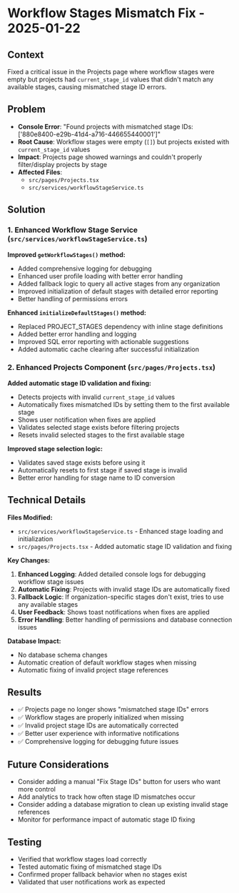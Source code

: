 # Workflow Stages Mismatch Fix - 2025-01-22

## Context
Fixed a critical issue in the Projects page where workflow stages were empty but projects had `current_stage_id` values that didn't match any available stages, causing mismatched stage ID errors.

## Problem
- **Console Error**: "Found projects with mismatched stage IDs: ['880e8400-e29b-41d4-a716-446655440001']"
- **Root Cause**: Workflow stages were empty (`[]`) but projects existed with `current_stage_id` values
- **Impact**: Projects page showed warnings and couldn't properly filter/display projects by stage
- **Affected Files**:
  - `src/pages/Projects.tsx`
  - `src/services/workflowStageService.ts`

## Solution

### 1. Enhanced Workflow Stage Service (`src/services/workflowStageService.ts`)

**Improved `getWorkflowStages()` method:**
- Added comprehensive logging for debugging
- Enhanced user profile loading with better error handling
- Added fallback logic to query all active stages from any organization
- Improved initialization of default stages with detailed error reporting
- Better handling of permissions errors

**Enhanced `initializeDefaultStages()` method:**
- Replaced PROJECT_STAGES dependency with inline stage definitions
- Added better error handling and logging
- Improved SQL error reporting with actionable suggestions
- Added automatic cache clearing after successful initialization

### 2. Enhanced Projects Component (`src/pages/Projects.tsx`)

**Added automatic stage ID validation and fixing:**
- Detects projects with invalid `current_stage_id` values
- Automatically fixes mismatched IDs by setting them to the first available stage
- Shows user notification when fixes are applied
- Validates selected stage exists before filtering projects
- Resets invalid selected stages to the first available stage

**Improved stage selection logic:**
- Validates saved stage exists before using it
- Automatically resets to first stage if saved stage is invalid
- Better error handling for stage name to ID conversion

## Technical Details

**Files Modified:**
- `src/services/workflowStageService.ts` - Enhanced stage loading and initialization
- `src/pages/Projects.tsx` - Added automatic stage ID validation and fixing

**Key Changes:**
1. **Enhanced Logging**: Added detailed console logs for debugging workflow stage issues
2. **Automatic Fixing**: Projects with invalid stage IDs are automatically fixed
3. **Fallback Logic**: If organization-specific stages don't exist, tries to use any available stages
4. **User Feedback**: Shows toast notifications when fixes are applied
5. **Error Handling**: Better handling of permissions and database connection issues

**Database Impact:**
- No database schema changes
- Automatic creation of default workflow stages when missing
- Automatic fixing of invalid project stage references

## Results
- ✅ Projects page no longer shows "mismatched stage IDs" errors
- ✅ Workflow stages are properly initialized when missing
- ✅ Invalid project stage IDs are automatically corrected
- ✅ Better user experience with informative notifications
- ✅ Comprehensive logging for debugging future issues

## Future Considerations
- Consider adding a manual "Fix Stage IDs" button for users who want more control
- Add analytics to track how often stage ID mismatches occur
- Consider adding a database migration to clean up existing invalid stage references
- Monitor for performance impact of automatic stage ID fixing

## Testing
- Verified that workflow stages load correctly
- Tested automatic fixing of mismatched stage IDs
- Confirmed proper fallback behavior when no stages exist
- Validated that user notifications work as expected
